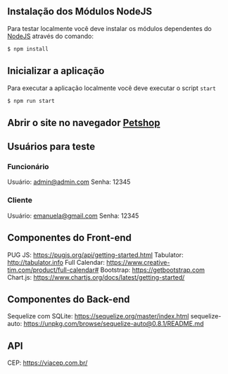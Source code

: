 ## Instalação dos Módulos NodeJS
Para testar localmente você deve instalar os módulos dependentes do [NodeJS](https://www.npmjs.com/package/node-modules) através do comando:
```bash
$ npm install
```

## Inicializar a aplicação
Para executar a aplicação localmente você deve executar o script `start`
```bash
$ npm run start
```

## Abrir o site no navegador [Petshop](http://localhost:3000)

## Usuários para teste
### Funcionário
Usuário: admin@admin.com
Senha: 12345
### Cliente
Usuário: emanuela@gmail.com
Senha: 12345

## Componentes do Front-end

PUG JS: https://pugjs.org/api/getting-started.html
Tabulator: http://tabulator.info
Full Calendar: https://www.creative-tim.com/product/full-calendar#
Bootstrap: https://getbootstrap.com
Chart.js: https://www.chartjs.org/docs/latest/getting-started/

## Componentes do Back-end

Sequelize com SQLite: https://sequelize.org/master/index.html
sequelize-auto: https://unpkg.com/browse/sequelize-auto@0.8.1/README.md

## API
CEP: https://viacep.com.br/